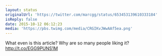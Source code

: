 ```yaml
---
layout: status
originalUrl: 'https://twitter.com/marcgg/status/653453139610333184'
isReply: false
date: 2015-10-12 06:12:23
media: 'https://pbs.twimg.com/media/CRGIKvJWwAAf5ea.png'
---
```


What even is this article? Why are so many people liking it? http://t.co/EGG9PUNS1M
